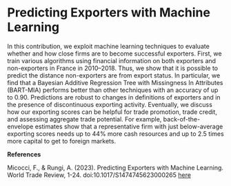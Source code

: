 # Predicting Exporters with Machine Learning

In this contribution, we exploit machine learning techniques to evaluate whether and how close firms are
to become successful exporters. First, we train various algorithms using financial information on both
exporters and non-exporters in France in 2010–2018. Thus, we show that it is possible to predict the distance
non-exporters are from export status. In particular, we find that a Bayesian Additive Regression Tree
with Missingness In Attributes (BART-MIA) performs better than other techniques with an accuracy of
up to 0.90. Predictions are robust to changes in definitions of exporters and in the presence of discontinuous
exporting activity. Eventually, we discuss how our exporting scores can be helpful for trade promotion,
trade credit, and assessing aggregate trade potential. For example, back-of-the-envelope estimates show
that a representative firm with just below-average exporting scores needs up to 44% more cash resources
and up to 2.5 times more capital to get to foreign markets.

**References**

Micocci, F., & Rungi, A. (2023). Predicting Exporters with Machine Learning. World Trade Review, 1-24. doi:10.1017/S1474745623000265 [here](https://www.cambridge.org/core/journals/world-trade-review/article/predicting-exporters-with-machine-learning/6C2FE8A65C9C0E9560D14687FF1EBC98)
